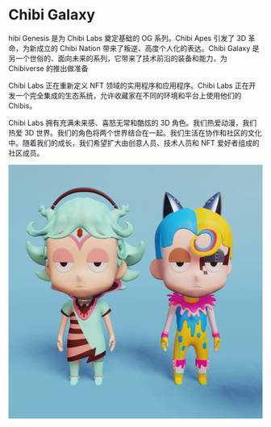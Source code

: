 # Chibi Galaxy

hibi Genesis 是为 Chibi Labs 奠定基础的 OG 系列。Chibi Apes 引发了 3D 革命，为新成立的 Chibi Nation 带来了叛逆、高度个人化的表达。Chibi Galaxy 是另一个世俗的、面向未来的系列，它带来了技术前沿的装备和能力，为 Chibiverse 的推出做准备

Chibi Labs 正在重新定义 NFT 领域的实用程序和应用程序。Chibi Labs 正在开发一个完全集成的生态系统，允许收藏家在不同的环境和平台上使用他们的 Chibis。

Chibi Labs 拥有充满未来感、喜怒无常和酷炫的 3D 角色。我们热爱动漫，我们热爱 3D 世界。我们的角色将两个世界结合在一起。我们生活在协作和社区的文化中。随着我们的成长，我们希望扩大由创意人员、技术人员和 NFT 爱好者组成的社区成员。

![nft](01.jpg)


